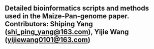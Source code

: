 ## Detailed bioinformatics scripts and methods used in the Maize-Pan-genome paper. Contributors: Shiping Yang (shi_ping_yang@163.com), Yijie Wang (yijiewang0101@163.com)
